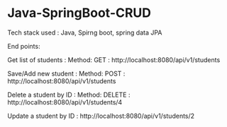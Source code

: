 # Java-SpringBoot-CRUD

Tech stack used : Java, Spirng boot, spring data JPA

End points:

Get list of students : Method: GET :  http://localhost:8080/api/v1/students

Save/Add new student : Method: POST : http://localhost:8080/api/v1/students

Delete a student by ID : Method: DELETE : http://localhost:8080/api/v1/students/4

Update a student by ID : http://localhost:8080/api/v1/students/2
